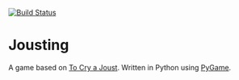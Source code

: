 [![Build Status](https://travis-ci.org/Serneum/Jousting.svg?branch=master)](https://travis-ci.org/Serneum/Jousting)
# Jousting
A game based on [To Cry a Joust](http://boardgamegeek.com/boardgame/124129/cry-joust). Written in Python using [PyGame](http://www.pygame.org).
